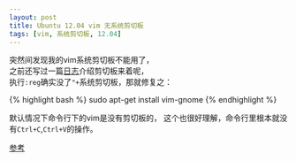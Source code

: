 ```yaml
---
layout: post
title: Ubuntu 12.04 vim 无系统剪切板
tags: [vim, 系统剪切板, 12.04]
---
```


突然间发现我的vim系统剪切板不能用了，  
之前还写过一篇[日志][vim-paste]介绍剪切板来着呢，  
执行`:reg`确实没了`"+`系统剪切板，那就修复之：

{% highlight bash %}
sudo apt-get install vim-gnome
{% endhighlight %}

默认情况下命令行下的vim是没有剪切板的，
这个也很好理解，命令行里根本就没有`Ctrl+C`,`Ctrl+V`的操作。


[参考](http://www.liurongxing.com/ubuntu-system-vim-to-use-the-system-clipboard.html)

[vim-paste]: /2014/02/16/vim-paste/
